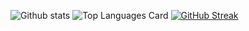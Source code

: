 
![Github stats](https://github-readme-stats.vercel.app/api?username=aegoroff&show_icons=true&count_private=true&theme=transparent) ![Top Languages Card](https://github-readme-stats.vercel.app/api/top-langs/?username=aegoroff&layout=compact&theme=transparent) [![GitHub Streak](https://github-readme-streak-stats.herokuapp.com/?user=aegoroff&theme=transparent)](https://git.io/streak-stats)
